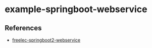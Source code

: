 # example-springboot-webservice

## References

- [freelec-springboot2-webservice](https://github.com/jojoldu/freelec-springboot2-webservice)
